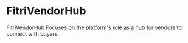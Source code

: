 # FitriVendorHub
FitriVendorHub Focuses on the platform's role as a hub for vendors to connect with buyers.
